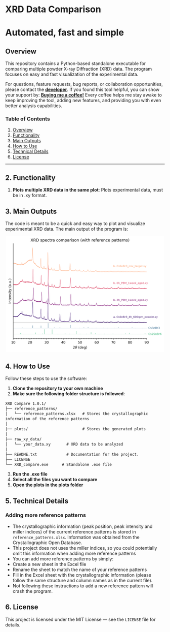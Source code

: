 # XRD Data Comparison
# Automated, fast and simple

## Overview

This repository contains a Python-based standalone executable for comparing multiple powder X-ray Diffraction (XRD) data. The program focuses on easy and fast visualization of the experimental data.

For questions, feature requests, bug reports, or collaboration opportunities, please contact the [**developer**](https://github.com/JosueHernandez0000). If you found this tool helpful, you can show your support by: [**Buying me a coffee!**](https://buymeacoffee.com/josue.hernandez) Every coffee helps me stay awake to keep improving the tool, adding new features, and providing you with even better analysis capabilities.

### Table of Contents
1. [Overview](#overview)
2. [Functionality](#functionality)
3. [Main Outputs](#Outputs)
4. [How to Use](#how-to-use)
5. [Technical Details](#technical-details)
6. [License](#license)


---
## 2. Functionality
1. **Plots multiple XRD data in the same plot**: Plots experimental data, must be in .xy format.


## 3. Main Outputs
The code is meant to be a quick and easy way to plot and visualize experimental XRD data. The main output of the program is:

<div align="center">
   <img src="plots/XRD_comparison_example.png" alt="XRD_comparison_example" width="500">
</div>


## 4. How to Use
Follow these steps to use the software:
1. **Clone the repository to your own machine**
2. **Make sure the following folder structure is followed**:
```
XRD Compare 1.0.1/
├── reference_patterns/  
│   └── reference_patterns.xlsx   # Stores the crystallographic information of the reference patterns             
│
├── plots/                        # Stores the generated plots
|
├── raw_xy_data/
│   └── your_data.xy       # XRD data to be analyzed
|
├── README.txt             # Documentation for the project.
├── LICENSE     
└── XRD_compare.exe      # Standalone .exe file
```

3. **Run the .exe file**
4. **Select all the files you want to compare**
4. **Open the plots in the plots folder**


## 5. Technical Details

### Adding more reference patterns
- The crystallographic information (peak position, peak intensity and miller indices) of the current reference patterns is stored in `reference_patterns.xlsx`. Information was obtained from the Crystallographic Open Database.
- This project does not uses the miller indices, so you could potentially omit this information when adding more reference patterns
-    You can add more reference patterns by simply:
   - Create a new sheet in the Excel file
   - Rename the sheet to match the name of your reference patterns
   - Fill in the Excel sheet with the crystallographic information (please follow the same structure and column names as in the current file). 
- Not following these instructions to add a new reference pattern will crash the program.

## 6. License

This project is licensed under the MIT License — see the `LICENSE` file for details.

